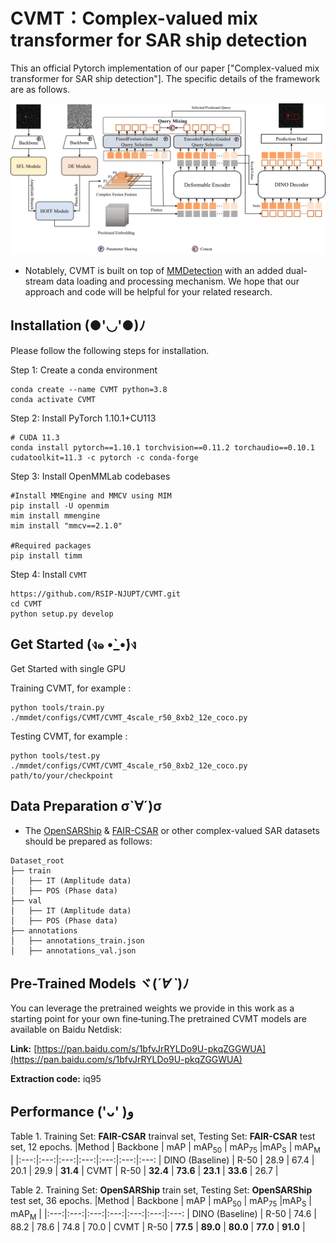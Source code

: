 # CVMT：Complex-valued mix transformer for SAR ship detection
This an official Pytorch implementation of our paper ["Complex-valued mix transformer for SAR ship detection"]. The specific details of the framework are as follows.

![img](https://github.com/RSIP-NJUPT/CVMT/blob/main/network_base.png)

- Notablely, CVMT is built on top of [MMDetection](https://github.com/open-mmlab/mmdetection) with an added dual-stream data loading and processing mechanism. We hope that our approach and code will be helpful for your related research.

## Installation (●'◡'●)ﾉ
Please follow the following steps for installation.

Step 1: Create a conda environment

```shell
conda create --name CVMT python=3.8
conda activate CVMT
```

Step 2: Install PyTorch 1.10.1+CU113
```shell
# CUDA 11.3
conda install pytorch==1.10.1 torchvision==0.11.2 torchaudio==0.10.1 cudatoolkit=11.3 -c pytorch -c conda-forge
```

Step 3: Install OpenMMLab codebases
```shell
#Install MMEngine and MMCV using MIM
pip install -U openmim
mim install mmengine
mim install "mmcv==2.1.0"

#Required packages
pip install timm
```

Step 4: Install `CVMT`
```shell
https://github.com/RSIP-NJUPT/CVMT.git
cd CVMT
python setup.py develop
```
## Get Started (ง๑ •̀_•́)ง
Get Started with single GPU

Training CVMT, for example :

```shell
python tools/train.py ./mmdet/configs/CVMT/CVMT_4scale_r50_8xb2_12e_coco.py
```

Testing CVMT, for example :
```
python tools/test.py ./mmdet/configs/CVMT/CVMT_4scale_r50_8xb2_12e_coco.py path/to/your/checkpoint
```
## Data Preparation σ`∀´)σ
- The [OpenSARShip](https://ieeexplore.ieee.org/document/8067489) & [FAIR-CSAR](https://radars.ac.cn/web/data/getData?dataType=FAIR_CSAR_en&pageType=en) or other complex-valued SAR datasets should be prepared as follows:
```
Dataset_root
├── train
│   ├── IT (Amplitude data)
│   ├── POS (Phase data)   
├── val
│   ├── IT (Amplitude data)
│   ├── POS (Phase data)
├── annotations
│   ├── annotations_train.json
│   ├── annotations_val.json
```

## Pre-Trained Models ヾ(*´∀ ˋ*)ﾉ
You can leverage the pretrained weights we provide in this work as a starting point for your own fine‑tuning.The pretrained CVMT models are available on Baidu Netdisk:

**Link:** [https://pan.baidu.com/s/1bfvJrRYLDo9U-pkqZGGWUA](https://pan.baidu.com/s/1bfvJrRYLDo9U-pkqZGGWUA)

**Extraction code:** iq95



## Performance ('ᴗ' )و

Table 1. Training Set: **FAIR-CSAR** trainval set, Testing Set: **FAIR-CSAR** test set, 12 epochs.
|Method | Backbone | mAP | mAP<sub>50</sub> | mAP<sub>75</sub> |mAP<sub>S</sub> | mAP<sub>M</sub>  | 
|:---:|:---:|:---:|:---:|:---:|:---:|:---: |
DINO (Baseline) | R-50 | 28.9 | 67.4 | 20.1 | 29.9 | **31.4** | 
CVMT  | R-50 | **32.4** | **73.6** | **23.1** | **33.6** | 26.7 |

Table 2. Training Set: **OpenSARShip** train set, Testing Set: **OpenSARShip** test set, 36 epochs.
|Method | Backbone | mAP | mAP<sub>50</sub> | mAP<sub>75</sub> |mAP<sub>S</sub> | mAP<sub>M</sub>  | 
|:---:|:---:|:---:|:---:|:---:|:---:|:---: |
DINO (Baseline) | R-50 | 74.6 | 88.2 | 78.6 | 74.8 | 70.0 | 
CVMT  | R-50 | **77.5** | **89.0** | **80.0** | **77.0** | **91.0** |





